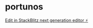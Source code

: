 # portunos

[Edit in StackBlitz next generation editor ⚡️](https://stackblitz.com/~/github.com/cristiangeerken/portunos)